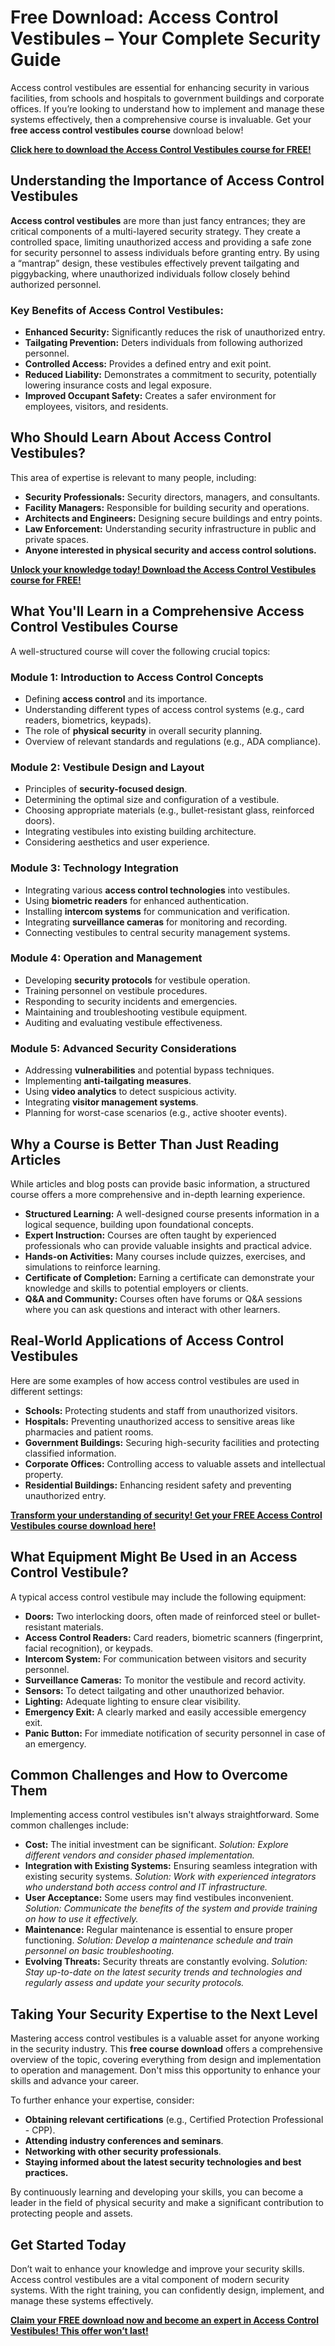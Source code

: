 # Free Download: Access Control Vestibules – Your Complete Security Guide

Access control vestibules are essential for enhancing security in various facilities, from schools and hospitals to government buildings and corporate offices. If you’re looking to understand how to implement and manage these systems effectively, then a comprehensive course is invaluable. Get your **free access control vestibules course** download below!

[**Click here to download the Access Control Vestibules course for FREE!**](https://udemywork.com/access-control-vestibules)

## Understanding the Importance of Access Control Vestibules

**Access control vestibules** are more than just fancy entrances; they are critical components of a multi-layered security strategy. They create a controlled space, limiting unauthorized access and providing a safe zone for security personnel to assess individuals before granting entry. By using a “mantrap” design, these vestibules effectively prevent tailgating and piggybacking, where unauthorized individuals follow closely behind authorized personnel.

### Key Benefits of Access Control Vestibules:

*   **Enhanced Security:** Significantly reduces the risk of unauthorized entry.
*   **Tailgating Prevention:** Deters individuals from following authorized personnel.
*   **Controlled Access:** Provides a defined entry and exit point.
*   **Reduced Liability:** Demonstrates a commitment to security, potentially lowering insurance costs and legal exposure.
*   **Improved Occupant Safety:** Creates a safer environment for employees, visitors, and residents.

## Who Should Learn About Access Control Vestibules?

This area of expertise is relevant to many people, including:

*   **Security Professionals:** Security directors, managers, and consultants.
*   **Facility Managers:** Responsible for building security and operations.
*   **Architects and Engineers:** Designing secure buildings and entry points.
*   **Law Enforcement:** Understanding security infrastructure in public and private spaces.
*   **Anyone interested in physical security and access control solutions.**

[**Unlock your knowledge today! Download the Access Control Vestibules course for FREE!**](https://udemywork.com/access-control-vestibules)

## What You'll Learn in a Comprehensive Access Control Vestibules Course

A well-structured course will cover the following crucial topics:

### Module 1: Introduction to Access Control Concepts

*   Defining **access control** and its importance.
*   Understanding different types of access control systems (e.g., card readers, biometrics, keypads).
*   The role of **physical security** in overall security planning.
*   Overview of relevant standards and regulations (e.g., ADA compliance).

### Module 2: Vestibule Design and Layout

*   Principles of **security-focused design**.
*   Determining the optimal size and configuration of a vestibule.
*   Choosing appropriate materials (e.g., bullet-resistant glass, reinforced doors).
*   Integrating vestibules into existing building architecture.
*   Considering aesthetics and user experience.

### Module 3: Technology Integration

*   Integrating various **access control technologies** into vestibules.
*   Using **biometric readers** for enhanced authentication.
*   Installing **intercom systems** for communication and verification.
*   Integrating **surveillance cameras** for monitoring and recording.
*   Connecting vestibules to central security management systems.

### Module 4: Operation and Management

*   Developing **security protocols** for vestibule operation.
*   Training personnel on vestibule procedures.
*   Responding to security incidents and emergencies.
*   Maintaining and troubleshooting vestibule equipment.
*   Auditing and evaluating vestibule effectiveness.

### Module 5: Advanced Security Considerations

*   Addressing **vulnerabilities** and potential bypass techniques.
*   Implementing **anti-tailgating measures**.
*   Using **video analytics** to detect suspicious activity.
*   Integrating **visitor management systems**.
*   Planning for worst-case scenarios (e.g., active shooter events).

## Why a Course is Better Than Just Reading Articles

While articles and blog posts can provide basic information, a structured course offers a more comprehensive and in-depth learning experience.

*   **Structured Learning:** A well-designed course presents information in a logical sequence, building upon foundational concepts.
*   **Expert Instruction:** Courses are often taught by experienced professionals who can provide valuable insights and practical advice.
*   **Hands-on Activities:** Many courses include quizzes, exercises, and simulations to reinforce learning.
*   **Certificate of Completion:** Earning a certificate can demonstrate your knowledge and skills to potential employers or clients.
*   **Q&A and Community:** Courses often have forums or Q&A sessions where you can ask questions and interact with other learners.

## Real-World Applications of Access Control Vestibules

Here are some examples of how access control vestibules are used in different settings:

*   **Schools:** Protecting students and staff from unauthorized visitors.
*   **Hospitals:** Preventing unauthorized access to sensitive areas like pharmacies and patient rooms.
*   **Government Buildings:** Securing high-security facilities and protecting classified information.
*   **Corporate Offices:** Controlling access to valuable assets and intellectual property.
*   **Residential Buildings:** Enhancing resident safety and preventing unauthorized entry.

[**Transform your understanding of security! Get your FREE Access Control Vestibules course download here!**](https://udemywork.com/access-control-vestibules)

## What Equipment Might Be Used in an Access Control Vestibule?

A typical access control vestibule may include the following equipment:

*   **Doors:** Two interlocking doors, often made of reinforced steel or bullet-resistant materials.
*   **Access Control Readers:** Card readers, biometric scanners (fingerprint, facial recognition), or keypads.
*   **Intercom System:** For communication between visitors and security personnel.
*   **Surveillance Cameras:** To monitor the vestibule and record activity.
*   **Sensors:** To detect tailgating and other unauthorized behavior.
*   **Lighting:** Adequate lighting to ensure clear visibility.
*   **Emergency Exit:** A clearly marked and easily accessible emergency exit.
*   **Panic Button:** For immediate notification of security personnel in case of an emergency.

## Common Challenges and How to Overcome Them

Implementing access control vestibules isn't always straightforward. Some common challenges include:

*   **Cost:** The initial investment can be significant. *Solution: Explore different vendors and consider phased implementation.*
*   **Integration with Existing Systems:** Ensuring seamless integration with existing security systems. *Solution: Work with experienced integrators who understand both access control and IT infrastructure.*
*   **User Acceptance:** Some users may find vestibules inconvenient. *Solution: Communicate the benefits of the system and provide training on how to use it effectively.*
*   **Maintenance:** Regular maintenance is essential to ensure proper functioning. *Solution: Develop a maintenance schedule and train personnel on basic troubleshooting.*
*   **Evolving Threats:** Security threats are constantly evolving. *Solution: Stay up-to-date on the latest security trends and technologies and regularly assess and update your security protocols.*

## Taking Your Security Expertise to the Next Level

Mastering access control vestibules is a valuable asset for anyone working in the security industry. This **free course download** offers a comprehensive overview of the topic, covering everything from design and implementation to operation and management. Don't miss this opportunity to enhance your skills and advance your career.

To further enhance your expertise, consider:

*   **Obtaining relevant certifications** (e.g., Certified Protection Professional - CPP).
*   **Attending industry conferences and seminars**.
*   **Networking with other security professionals**.
*   **Staying informed about the latest security technologies and best practices.**

By continuously learning and developing your skills, you can become a leader in the field of physical security and make a significant contribution to protecting people and assets.

## Get Started Today

Don’t wait to enhance your knowledge and improve your security skills. Access control vestibules are a vital component of modern security systems. With the right training, you can confidently design, implement, and manage these systems effectively.

[**Claim your FREE download now and become an expert in Access Control Vestibules! This offer won’t last!**](https://udemywork.com/access-control-vestibules)
